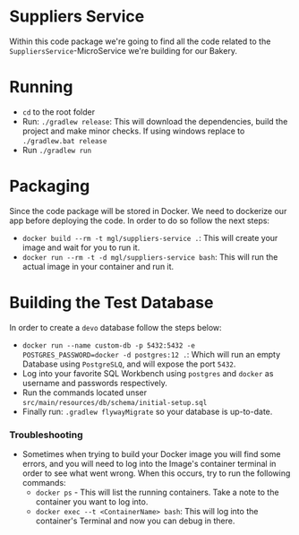 # Suppliers Service

Within this code package we're going to find all the code related to the
`SuppliersService`-MicroService we're building for our Bakery.

# Running

* `cd` to the root folder
* Run: `./gradlew release`: This will download the dependencies, build the project
and make minor checks. If using windows replace to `./gradlew.bat release`
* Run `./gradlew run`

# Packaging

Since the code package will be stored in Docker. We need to dockerize our app
before deploying the code. In order to do so follow the next steps:

* `docker build --rm -t mgl/suppliers-service .`: This will create your image and wait for you to run it.
* `docker run --rm -t -d mgl/suppliers-service bash`: This will run the actual image in your container and run it.

# Building the Test Database

In order to create a `devo` database follow the steps below:

* `docker run --name custom-db -p 5432:5432 -e POSTGRES_PASSWORD=docker -d postgres:12
  .`: Which will run an empty Database using `PostgreSLQ`, and will expose the port `5432`.
* Log into your favorite SQL Workbench using `postgres` and `docker` as username and passwords respectively.
* Run the commands located unser `src/main/resources/db/schema/initial-setup.sql`
* Finally run: `.gradlew flywayMigrate` so your database is up-to-date.

### Troubleshooting

* Sometimes when trying to build your Docker image you will find some errors, and you will need to log into the
Image's container terminal in order to see what went wrong. When this occurs, try to run the following commands:
  * `docker ps` - This will list the running containers. Take a note to the container you want to log into.
  * `docker exec --t <ContainerName> bash`: This will log into the container's Terminal and now you can debug in there.